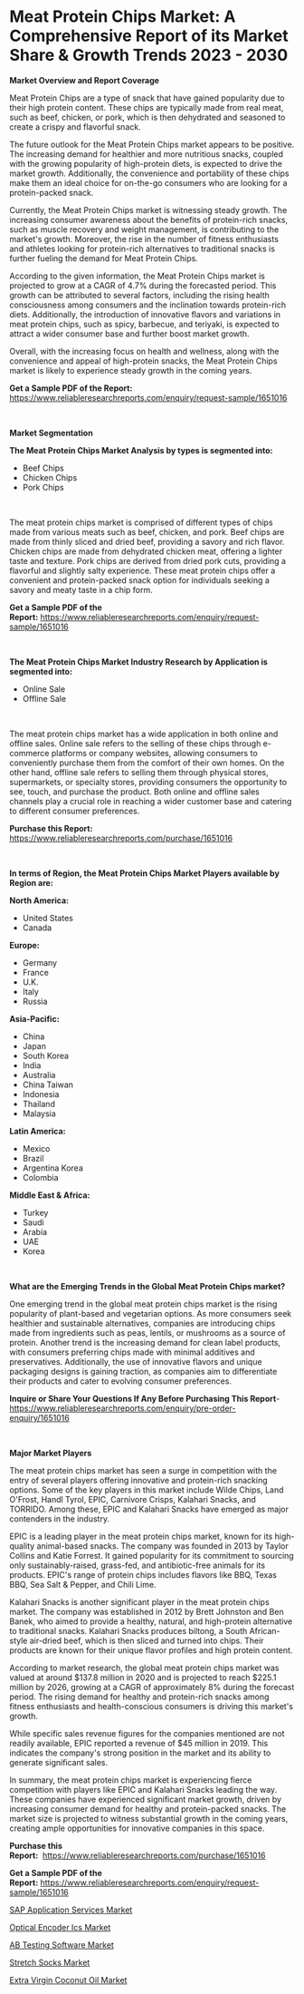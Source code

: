 <p><h1>Meat Protein Chips Market: A Comprehensive Report of its Market Share & Growth Trends 2023 - 2030</h1></p><p><strong>Market Overview and Report Coverage</strong></p>
<p><p>Meat Protein Chips are a type of snack that have gained popularity due to their high protein content. These chips are typically made from real meat, such as beef, chicken, or pork, which is then dehydrated and seasoned to create a crispy and flavorful snack.</p><p>The future outlook for the Meat Protein Chips market appears to be positive. The increasing demand for healthier and more nutritious snacks, coupled with the growing popularity of high-protein diets, is expected to drive the market growth. Additionally, the convenience and portability of these chips make them an ideal choice for on-the-go consumers who are looking for a protein-packed snack.</p><p>Currently, the Meat Protein Chips market is witnessing steady growth. The increasing consumer awareness about the benefits of protein-rich snacks, such as muscle recovery and weight management, is contributing to the market's growth. Moreover, the rise in the number of fitness enthusiasts and athletes looking for protein-rich alternatives to traditional snacks is further fueling the demand for Meat Protein Chips.</p><p>According to the given information, the Meat Protein Chips market is projected to grow at a CAGR of 4.7% during the forecasted period. This growth can be attributed to several factors, including the rising health consciousness among consumers and the inclination towards protein-rich diets. Additionally, the introduction of innovative flavors and variations in meat protein chips, such as spicy, barbecue, and teriyaki, is expected to attract a wider consumer base and further boost market growth.</p><p>Overall, with the increasing focus on health and wellness, along with the convenience and appeal of high-protein snacks, the Meat Protein Chips market is likely to experience steady growth in the coming years.</p></p>
<p><strong>Get a Sample PDF of the Report:</strong> <a href="https://www.reliableresearchreports.com/enquiry/request-sample/1651016">https://www.reliableresearchreports.com/enquiry/request-sample/1651016</a></p>
<p>&nbsp;</p>
<p><strong>Market Segmentation</strong></p>
<p><strong>The Meat Protein Chips Market Analysis by types is segmented into:</strong></p>
<p><ul><li>Beef Chips</li><li>Chicken Chips</li><li>Pork Chips</li></ul></p>
<p>&nbsp;</p>
<p><p>The meat protein chips market is comprised of different types of chips made from various meats such as beef, chicken, and pork. Beef chips are made from thinly sliced and dried beef, providing a savory and rich flavor. Chicken chips are made from dehydrated chicken meat, offering a lighter taste and texture. Pork chips are derived from dried pork cuts, providing a flavorful and slightly salty experience. These meat protein chips offer a convenient and protein-packed snack option for individuals seeking a savory and meaty taste in a chip form.</p></p>
<p><strong>Get a Sample PDF of the Report:</strong>&nbsp;<a href="https://www.reliableresearchreports.com/enquiry/request-sample/1651016">https://www.reliableresearchreports.com/enquiry/request-sample/1651016</a></p>
<p>&nbsp;</p>
<p><strong>The Meat Protein Chips Market Industry Research by Application is segmented into:</strong></p>
<p><ul><li>Online Sale</li><li>Offline Sale</li></ul></p>
<p>&nbsp;</p>
<p><p>The meat protein chips market has a wide application in both online and offline sales. Online sale refers to the selling of these chips through e-commerce platforms or company websites, allowing consumers to conveniently purchase them from the comfort of their own homes. On the other hand, offline sale refers to selling them through physical stores, supermarkets, or specialty stores, providing consumers the opportunity to see, touch, and purchase the product. Both online and offline sales channels play a crucial role in reaching a wider customer base and catering to different consumer preferences.</p></p>
<p><strong>Purchase this Report:</strong>&nbsp; <a href="https://www.reliableresearchreports.com/purchase/1651016">https://www.reliableresearchreports.com/purchase/1651016</a></p>
<p>&nbsp;</p>
<p><strong>In terms of Region, the Meat Protein Chips Market Players available by Region are:</strong></p>
<p>
    <p> <strong> North America: </strong>
        <ul>
            <li>United States</li>
            <li>Canada</li>
        </ul>
        </p> 
    <p> <strong> Europe: </strong>
        <ul>
            <li>Germany</li>
            <li>France</li>
            <li>U.K.</li>
            <li>Italy</li>
            <li>Russia</li>
        </ul>
        </p> 
    <p> <strong> Asia-Pacific: </strong>
        <ul>
            <li>China</li>
            <li>Japan</li>
            <li>South Korea</li>
            <li>India</li>
            <li>Australia</li>
            <li>China Taiwan</li>
            <li>Indonesia</li>
            <li>Thailand</li>
            <li>Malaysia</li>
        </ul>
        </p> 
    <p> <strong> Latin America: </strong>
        <ul>
            <li>Mexico</li>
            <li>Brazil</li>
            <li>Argentina Korea</li>
            <li>Colombia</li>
        </ul>
        </p> 
    <p> <strong> Middle East & Africa: </strong>
        <ul>
            <li>Turkey</li>
            <li>Saudi</li>
            <li>Arabia</li>
            <li>UAE</li>
            <li>Korea</li>
        </ul>
    </p>
    </p>
<p>&nbsp;</p>
<p><strong>What are the Emerging Trends in the Global Meat Protein Chips market?</strong></p>
<p><p>One emerging trend in the global meat protein chips market is the rising popularity of plant-based and vegetarian options. As more consumers seek healthier and sustainable alternatives, companies are introducing chips made from ingredients such as peas, lentils, or mushrooms as a source of protein. Another trend is the increasing demand for clean label products, with consumers preferring chips made with minimal additives and preservatives. Additionally, the use of innovative flavors and unique packaging designs is gaining traction, as companies aim to differentiate their products and cater to evolving consumer preferences.</p></p>
<p><strong>Inquire or Share Your Questions If Any Before Purchasing This Report</strong>- <a href="https://www.reliableresearchreports.com/enquiry/pre-order-enquiry/1651016">https://www.reliableresearchreports.com/enquiry/pre-order-enquiry/1651016</a></p>
<p>&nbsp;</p>
<p><strong>Major Market Players</strong></p>
<p><p>The meat protein chips market has seen a surge in competition with the entry of several players offering innovative and protein-rich snacking options. Some of the key players in this market include Wilde Chips, Land O'Frost, Handl Tyrol, EPIC, Carnivore Crisps, Kalahari Snacks, and TORRIDO. Among these, EPIC and Kalahari Snacks have emerged as major contenders in the industry.</p><p>EPIC is a leading player in the meat protein chips market, known for its high-quality animal-based snacks. The company was founded in 2013 by Taylor Collins and Katie Forrest. It gained popularity for its commitment to sourcing only sustainably-raised, grass-fed, and antibiotic-free animals for its products. EPIC's range of protein chips includes flavors like BBQ, Texas BBQ, Sea Salt & Pepper, and Chili Lime.</p><p>Kalahari Snacks is another significant player in the meat protein chips market. The company was established in 2012 by Brett Johnston and Ben Banek, who aimed to provide a healthy, natural, and high-protein alternative to traditional snacks. Kalahari Snacks produces biltong, a South African-style air-dried beef, which is then sliced and turned into chips. Their products are known for their unique flavor profiles and high protein content.</p><p>According to market research, the global meat protein chips market was valued at around $137.8 million in 2020 and is projected to reach $225.1 million by 2026, growing at a CAGR of approximately 8% during the forecast period. The rising demand for healthy and protein-rich snacks among fitness enthusiasts and health-conscious consumers is driving this market's growth.</p><p>While specific sales revenue figures for the companies mentioned are not readily available, EPIC reported a revenue of $45 million in 2019. This indicates the company's strong position in the market and its ability to generate significant sales.</p><p>In summary, the meat protein chips market is experiencing fierce competition with players like EPIC and Kalahari Snacks leading the way. These companies have experienced significant market growth, driven by increasing consumer demand for healthy and protein-packed snacks. The market size is projected to witness substantial growth in the coming years, creating ample opportunities for innovative companies in this space.</p></p>
<p><strong>Purchase this Report:</strong>&nbsp;&nbsp;<a href="https://www.reliableresearchreports.com/purchase/1651016">https://www.reliableresearchreports.com/purchase/1651016</a></p>
<p></p>
<p><strong>Get a Sample PDF of the Report:</strong>&nbsp;<a href="https://www.reliableresearchreports.com/enquiry/request-sample/1651016">https://www.reliableresearchreports.com/enquiry/request-sample/1651016</a></p>
<p><p><a href="https://medium.com/@candaceking17/sap-application-services-market-furnishes-information-on-market-share-market-trends-and-market-bca432d5e558">SAP Application Services Market</a></p><p><a href="https://www.linkedin.com/pulse/optical-encoder-ics-market-challenges-opportunities-growth/">Optical Encoder Ics Market</a></p><p><a href="https://medium.com/@kyliebodei/ab-testing-software-market-size-cagr-trends-2024-2030-3e3286aa3b58">AB Testing Software Market</a></p><p><a href="https://www.linkedin.com/pulse/decoding-stretch-socks-market-deep-dive-latest-trends-segmentation/">Stretch Socks Market</a></p><p><a href="https://www.linkedin.com/pulse/extra-virgin-coconut-oil-market-size-share-global-analysis/">Extra Virgin Coconut Oil Market</a></p></p>